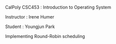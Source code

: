 CalPoly CSC453 : Introduction to Operating System

Instructor : Irene Humer

Student : Youngjun Park

Implementing Round-Robin scheduling 
